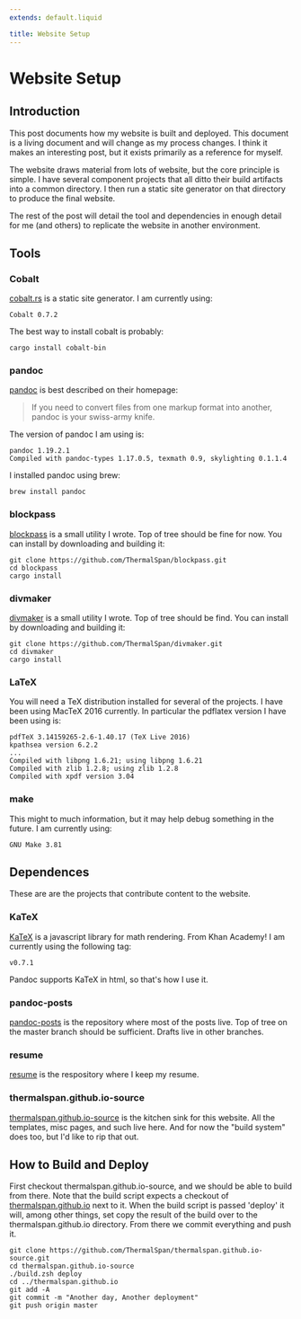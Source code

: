 ```yaml
---
extends: default.liquid

title: Website Setup
---
```


# Website Setup

## Introduction
This post documents how my website is built and deployed. This document is a living document and will change as my process changes. I think it makes an interesting post, but it exists primarily as a reference for myself.

The website draws material from lots of website, but the core principle is simple. I have several component projects that all ditto their build artifacts into a common directory. I then run a static site generator on that directory to produce the final website.

The rest of the post will detail the tool and dependencies in enough detail for me (and others) to replicate the website in another environment.

## Tools

### Cobalt

[cobalt.rs](https://github.com/cobalt-org/cobalt.rs) is a static site generator. I am currently using:

    Cobalt 0.7.2

The best way to install cobalt is probably:

    cargo install cobalt-bin

### pandoc

[pandoc](https://pandoc.org) is best described on their homepage:

> If you need to convert files from one markup format into another, pandoc is your swiss-army knife.

The version of pandoc I am using is:

    pandoc 1.19.2.1
    Compiled with pandoc-types 1.17.0.5, texmath 0.9, skylighting 0.1.1.4

I installed pandoc using brew:

    brew install pandoc

### blockpass

[blockpass](https://github.com/ThermalSpan/blockpass) is a small utility I wrote. Top of tree should be fine for now. You can install by downloading and building it:

    git clone https://github.com/ThermalSpan/blockpass.git
    cd blockpass
    cargo install

### divmaker

[divmaker](https://github.com/ThermalSpan/divmaker) is a small utility I wrote. Top of tree should be find. You can install by downloading and building it:

    git clone https://github.com/ThermalSpan/divmaker.git
    cd divmaker
    cargo install

### LaTeX

You will need a TeX distribution installed for several of the projects. I have been using MacTeX 2016 currently. In particular the pdflatex version I have been using is:

    pdfTeX 3.14159265-2.6-1.40.17 (TeX Live 2016)
    kpathsea version 6.2.2
    ...
    Compiled with libpng 1.6.21; using libpng 1.6.21
    Compiled with zlib 1.2.8; using zlib 1.2.8
    Compiled with xpdf version 3.04

### make

This might to much information, but it may help debug something in the future. I am currently using:

    GNU Make 3.81

## Dependences

These are are the projects that contribute content to the website.

### KaTeX

[KaTeX](https://github.com/Khan/KaTeX) is a javascript library for math rendering. From Khan Academy! I am currently using the following tag:

    v0.7.1

Pandoc supports KaTeX in html, so that's how I use it.

### pandoc-posts

[pandoc-posts](https://github.com/ThermalSpan/pandoc-posts) is the repository where most of the posts live. Top of tree on the master branch should be sufficient. Drafts live in other branches.

### resume

[resume](https://github.com/ThermalSpan/resume) is the respository where I keep my resume. 

### thermalspan.github.io-source

[thermalspan.github.io-source](https://github.com/ThermalSpan/thermalspan.github.io-source) is the kitchen sink for this website. All the templates, misc pages, and such live here. And for now the "build system" does too, but I'd like to rip that out.

## How to Build and Deploy

First checkout thermalspan.github.io-source, and we should be able to build from there. Note that the build script expects a checkout of [thermalspan.github.io](https://github.com/ThermalSpan/thermalspan.github.io) next to it. When the build script is passed 'deploy' it will, among other things, set copy the result of the build over to the thermalspan.github.io directory. From there we commit everything and push it.

    git clone https://github.com/ThermalSpan/thermalspan.github.io-source.git
    cd thermalspan.github.io-source
    ./build.zsh deploy
    cd ../thermalspan.github.io
    git add -A
    git commit -m "Another day, Another deployment"
    git push origin master




